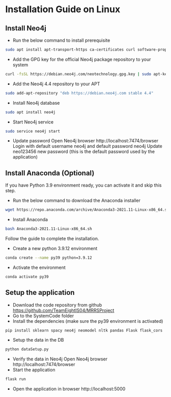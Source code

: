 # Installation Guide on Linux

## Install Neo4j

- Run the below command to install prerequisite

```bash
sudo apt install apt-transport-https ca-certificates curl software-properties-common
```

- Add the GPG key for the official Neo4j package repository to your system

```bash
curl -fsSL https://debian.neo4j.com/neotechnology.gpg.key | sudo apt-key add -
```

- Add the Neo4j 4.4 repository to your APT

```bash
sudo add-apt-repository "deb https://debian.neo4j.com stable 4.4"
```

- Install Neo4j database

```bash
sudo apt install neo4j
```

- Start Neo4j service

```bash
sudo service neo4j start
```

- Update password
  Open Neo4j browser http://localhost:7474/browser
  Login with default username neo4j and default password neo4j
  Update neo123456 new password
  (this is the default password used by the application)

## Install Anaconda (Optional)

If you have Python 3.9 environment ready, you can activate it and skip this step.

- Run the below command to download the Anaconda installer

```bash
wget https://repo.anaconda.com/archive/Anaconda3-2021.11-Linux-x86_64.sh
```

- Install Anaconda

```bash
bash Anaconda3-2021.11-Linux-x86_64.sh
```

Follow the guide to complete the installation.

- Create a new python 3.9.12 environment

```bash
conda create --name py39 python=3.9.12
```

- Activate the environment

```bash
conda activate py39
```

## Setup the application

- Download the code repository from github https://github.com/TeamEightIS04/MRRSProject
- Go to the SystemCode folder
- Install the dependencies (make sure the py39 environment is activated)

```bash
pip install sklearn spacy neo4j neomodel nltk pandas Flask flask_cors
```

- Setup the data in the DB

```bash
python dataSetup.py
```

- Verify the data in Neo4j
  Open Neo4j browser http://localhost:7474/browser
- Start the application

```bash
flask run
```

- Open the application in browser http://localhost:5000

